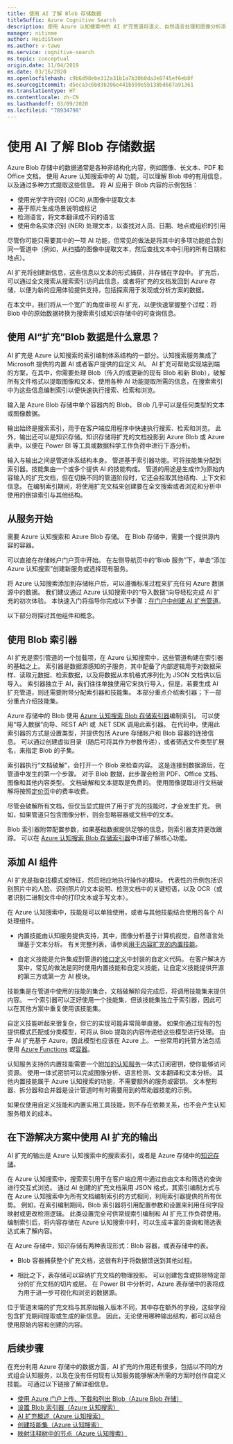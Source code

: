 ```yaml
---
title: 使用 AI 了解 Blob 存储数据
titleSuffix: Azure Cognitive Search
description: 使用 Azure 认知搜索中的 AI 扩充管道将语义、自然语言处理和图像分析添加到 Azure Blob。
manager: nitinme
author: HeidiSteen
ms.author: v-tawe
ms.service: cognitive-search
ms.topic: conceptual
origin.date: 11/04/2019
ms.date: 03/16/2020
ms.openlocfilehash: c9b6d98ebe312a31b1a7b30b0da3e8745ef6eb8f
ms.sourcegitcommit: d5eca3c6b03b206e441b599e5b138bd687a91361
ms.translationtype: HT
ms.contentlocale: zh-CN
ms.lasthandoff: 03/09/2020
ms.locfileid: "78934798"
---
```

# <a name="use-ai-to-understand-blob-storage-data"></a>使用 AI 了解 Blob 存储数据

Azure Blob 存储中的数据通常是各种非结构化内容，例如图像、长文本、PDF 和 Office 文档。 使用 Azure 认知搜索中的 AI 功能，可以理解 Blob 中的有用信息，以及通过多种方式提取这些信息。 将 AI 应用于 Blob 内容的示例包括：

+ 使用光学字符识别 (OCR) 从图像中提取文本
+ 基于照片生成场景说明或标记
+ 检测语言，将文本翻译成不同的语言
+ 使用命名实体识别 (NER) 处理文本，以查找对人员、日期、地点或组织的引用 

尽管你可能只需要其中的一项 AI 功能，但常见的做法是将其中的多项功能组合到同一管道中（例如，从扫描的图像中提取文本，然后查找文本中引用的所有日期和地点）。 

AI 扩充将创建新信息，这些信息以文本的形式捕获，并存储在字段中。 扩充后，可以通过全文搜索从搜索索引访问此信息，或者将扩充的文档发回到 Azure 存储，以便为新的应用体验提供支持，包括探索用于发现或分析方案的数据。 

在本文中，我们将从一个宽广的角度审视 AI 扩充，以便快速掌握整个过程：将 Blob 中的原始数据转换为搜索索引或知识存储中的可查询信息。

## <a name="what-it-means-to-enrich-blob-data-with-ai"></a>使用 AI“扩充”Blob 数据是什么意思？

AI 扩充是 Azure 认知搜索的索引编制体系结构的一部分。认知搜索服务集成了 Microsoft 提供的内置 AI 或者客户提供的自定义 AI。  AI 扩充可帮助实现端到端的方案，在其中，你需要处理 Blob（传入的或更新的现有 Blob 和新 Blob），破解所有文件格式以提取图像和文本，使用各种 AI 功能提取所需的信息，在搜索索引中为这些信息编制索引以便快速执行搜索、检索和浏览。 

输入是 Azure Blob 存储中单个容器内的 Blob。 Blob 几乎可以是任何类型的文本或图像数据。 

输出始终是搜索索引，用于在客户端应用程序中快速执行搜索、检索和浏览。 此外，输出还可以是知识存储。知识存储将扩充的文档投影到 Azure Blob 或 Azure 表中，以便在 Power BI 等工具或数据科学工作负荷中进行下游分析。 

输入与输出之间是管道体系结构本身。 管道基于索引器功能。可将技能集分配到索引器。技能集由一个或多个提供 AI 的技能构成。    管道的用途是生成作为原始内容输入的扩充文档，但在切换不同的管道阶段时，它还会拾取其他结构、上下文和信息。  在编制索引期间，将使用扩充文档来创建要在全文搜索或者浏览和分析中使用的倒排索引与其他结构。

## <a name="start-with-services"></a>从服务开始

需要 Azure 认知搜索和 Azure Blob 存储。 在 Blob 存储中，需要一个提供源内容的容器。

可以直接在存储帐户门户页中开始。 在左侧导航页中的“Blob 服务”下，单击“添加 Azure 认知搜索”创建新服务或选择现有服务。   

将 Azure 认知搜索添加到存储帐户后，可以遵循标准过程来扩充任何 Azure 数据源中的数据。 我们建议通过 Azure 认知搜索中的“导入数据”向导轻松完成 AI 扩充的初次体验。  本快速入门将指导你完成以下步骤：[在门户中创建 AI 扩充管道](cognitive-search-quickstart-blob.md)。 

以下部分将探讨其他组件和概念。

## <a name="use-a-blob-indexer"></a>使用 Blob 索引器

AI 扩充是索引管道的一个加载项，在 Azure 认知搜索中，这些管道构建在索引器的基础之上。  索引器是数据源感知的子服务，其中配备了内部逻辑用于对数据采样、读取元数据、检索数据，以及将数据从本机格式序列化为 JSON 文档供以后导入。 索引器独立于 AI，我们往往单独使用它来执行导入，但是，若要生成 AI 扩充管道，则还需要附带分配索引器和技能集。 本部分重点介绍索引器；下一部分重点介绍技能集。

Azure 存储中的 Blob 使用 [Azure 认知搜索 Blob 存储索引器](search-howto-indexing-azure-blob-storage.md)编制索引。 可以使用“导入数据”向导、REST API 或 .NET SDK 调用此索引器。  在代码中，使用此索引器的方式是设置类型，并提供包括 Azure 存储帐户和 Blob 容器的连接信息。 可以通过创建虚拟目录（随后可将其作为参数传递），或者筛选文件类型扩展名，来指定 Blob 的子集。

索引器执行“文档破解”，会打开一个 Blob 来检查内容。 这是连接到数据源后，在管道中发生的第一个步骤。 对于 Blob 数据，此步骤会检测 PDF、Office 文档、图像和其他内容类型。 文档破解和文本提取是免费的。 使用图像提取进行文档破解将按照[定价页](https://www.azure.cn/pricing/details/search/)中的费率收费。

尽管会破解所有文档，但仅当显式提供了用于扩充的技能时，才会发生扩充。 例如，如果管道只包含图像分析，则会忽略容器或文档中的文本。

Blob 索引器附带配置参数，如果基础数据提供足够的信息，则索引器支持更改跟踪。 可以在 [Azure 认知搜索 Blob 存储索引器](search-howto-indexing-azure-blob-storage.md)中详细了解核心功能。

## <a name="add-ai-components"></a>添加 AI 组件

AI 扩充是指查找模式或特征，然后相应地执行操作的模块。 代表性的示例包括识别照片中的人脸、识别照片的文本说明、检测文档中的关键短语，以及 OCR（或者识别二进制文件中的打印文本或手写文本）。

在 Azure 认知搜索中，技能是可以单独使用，或者与其他技能结合使用的各个 AI 处理组件。  

+ 内置技能由认知服务提供支持，其中，图像分析基于计算机视觉，自然语言处理基于文本分析。 有关完整列表，请参阅[用于内容扩充的内置技能](cognitive-search-predefined-skills.md)。

+ 自定义技能是允许集成到管道的[接口定义](cognitive-search-custom-skill-interface.md)中封装的自定义代码。 在客户解决方案中，常见的做法是同时使用内置技能和自定义技能，让自定义技能提供开源的第三方或第一方 AI 模块。

技能集是在管道中使用的技能的集合，文档破解阶段完成后，将调用技能集来提供内容。  一个索引器可以正好使用一个技能集，但该技能集独立于索引器，因此可以在其他方案中重复使用该技能集。

自定义技能听起来很复杂，但它的实现可能非常简单直接。 如果你通过现有的包提供模式匹配或分类模型，可将从 Blob 提取的内容传递给这些模型进行处理。 由于 AI 扩充基于 Azure，因此模型也应该在 Azure 上。 一些常用的托管方法包括使用 [Azure Functions](cognitive-search-custom-skill-python.md) 或[容器](https://github.com/Microsoft/SkillsExtractorCognitiveSearch)。

认知服务支持的内置技能需要一个[附加的认知服务](cognitive-search-attach-cognitive-services.md)一体式订阅密钥，使你能够访问资源。 使用一体式密钥可以完成图像分析、语言检测、文本翻译和文本分析。 其他内置技能属于 Azure 认知搜索的功能，不需要额外的服务或密钥。 文本整形器、拆分器和合并器是设计管道时有时需要用到的帮助器技能的示例。

如果仅使用自定义技能和内置实用工具技能，则不存在依赖关系，也不会产生认知服务相关的成本。

<!-- ## Order of operations

Now we've covered indexers, content extraction, and skills, we can take a closer look at pipeline mechanisms and order of operations.

A skillset is a composition of one or more skills. When multiple skills are involved, the skillset operates as sequential pipeline, producing dependency graphs, where output from one skill becomes input to another. 

For example, given a large blob of unstructured text, a sample order of operations for text analytics might be as follows:

1. Use Text Splitter to break the blob into smaller parts.
1. Use Language Detection to determine if content is English or another language.
1. Use Text Translator to get all text into a common language.
1. Run Entity Recognition, Key Phrase Extraction, or Sentiment Analysis on chunks of text. In this step, new fields are created and populated. Entities might be location, people, organization, dates. Key phrases are short combinations of words that appear to belong together. Sentiment score is a rating on continuum of negative (0) to positive (1) sentiment.
1. Use Text Merger to reconstitute the document from the smaller chunks. -->

## <a name="consume-ai-enriched-output-in-downstream-solutions"></a>在下游解决方案中使用 AI 扩充的输出

AI 扩充的输出是 Azure 认知搜索中的搜索索引，或者是 Azure 存储中的[知识存储](knowledge-store-concept-intro.md)。

在 Azure 认知搜索中，搜索索引用于在客户端应用中通过自由文本和筛选的查询进行交互式浏览。 通过 AI 创建的扩充文档采用 JSON 格式，其索引编制方式与在 Azure 认知搜索中为所有文档编制索引的方式相同，利用索引器提供的所有优势。 例如，在索引编制期间，Blob 索引器将引用配置参数和设置来利用任何字段映射或更改检测逻辑。 此类设置完全可供常规索引编制和 AI 扩充工作负荷使用。 编制索引后，将内容存储在 Azure 认知搜索中时，可以生成丰富的查询和筛选表达式来了解内容。

在 Azure 存储中，知识存储有两种表现形式：Blob 容器，或表存储中的表。 

+ Blob 容器捕获整个扩充文档，这很有利于将数据馈送到其他过程。 

+ 相比之下，表存储可以容纳扩充文档的物理投影。 可以创建包含或排除特定部分的扩充文档的切片或层。 在 Power BI 中分析时，Azure 表存储中的表将成为用于进一步可视化和浏览的数据源。

位于管道末端的扩充文档与其原始输入版本不同，其中存在额外的字段，这些字段包含扩充期间提取或生成的新信息。 因此，无论使用哪种输出结构，都可以结合使用原始内容和创建的内容。

## <a name="next-steps"></a>后续步骤

在充分利用 Azure 存储中的数据方面，AI 扩充的作用还有很多，包括以不同的方式组合认知服务，以及在没有任何现有认知服务能够解决所需的方案时创作自定义技能。 可通过以下链接了解详细信息。

+ [使用 Azure 门户上传、下载和列出 Blob（Azure Blob 存储）](https://docs.azure.cn/storage/blobs/storage-quickstart-blobs-portal)
+ [设置 Blob 索引器（Azure 认知搜索）](search-howto-indexing-azure-blob-storage.md) 
+ [AI 扩充概述（Azure 认知搜索）](cognitive-search-concept-intro.md) 
+ [创建技能集（Azure 认知搜索）](cognitive-search-defining-skillset.md)
+ [映射注释树中的节点（Azure 认知搜索）](cognitive-search-output-field-mapping.md)            